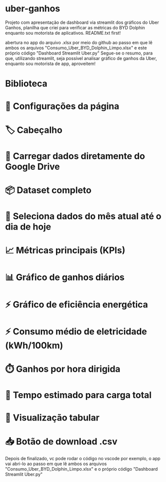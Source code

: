 # uber-ganhos
Projeto com apresentação de dashboard via streamlit dos gráficos do Uber Ganhos, planilha que criei para verificar as métricas do BYD Dolphin enquanto sou motorista de aplicativos. README.txt first!

abertura no app do arquivo .xlsx por meio do github ao passo em que lê ambos os arquivos "Consumo_Uber_BYD_Dolphin_Limpo.xlsx" e este próprio código "Dashboard Streamlit Uber.py"
Segue-se o resumo, para que, utilizando streamlit, seja possível analisar gráfico de ganhos da Uber, enquanto sou motorista de app, aproveitem!


# Biblioteca

# 🎯 Configurações da página

# 🏷️ Cabeçalho

# 🔁 Carregar dados diretamente do Google Drive

# 📦 Dataset completo

# 📆 Seleciona dados do mês atual até o dia de hoje

# 📈 Métricas principais (KPIs)

# 📊 Gráfico de ganhos diários

# ⚡ Gráfico de eficiência energética

# ⚡ Consumo médio de eletricidade (kWh/100km)

# ⏱️ Ganhos por hora dirigida

# 🔌 Tempo estimado para carga total

# 📄 Visualização tabular

# 📥 Botão de download .csv


Depois de finalizado, vc pode rodar o código no vscode por exemplo, o app vai abri-lo ao passo em que lê ambos os arquivos "Consumo_Uber_BYD_Dolphin_Limpo.xlsx" e o próprio código "Dashboard Streamlit Uber.py"
